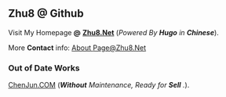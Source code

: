 ## Zhu8 @ Github

Visit My Homepage **@** **[Zhu8.Net](https://zhu8.net/)** (_Powered By **Hugo** in **Chinese**_).

More **Contact** info: [About Page@Zhu8.Net][615896c1]

  [615896c1]: https://zhu8.net/about/ "About Zhu8"

### Out of Date Works

[ChenJun.COM](https://chenjun.com) (_**Without** Maintenance, Ready for **Sell** ._).
